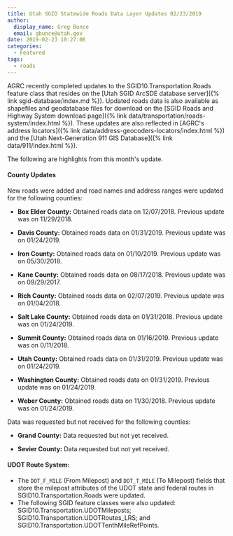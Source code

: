 ```yaml
---
title: Utah SGID Statewide Roads Data Layer Updates 02/23/2019
author:
  display_name: Greg Bunce
  email: gbunce@utah.gov
date: 2019-02-23 10:27:06
categories:
  - Featured
tags:
  - roads
---
```


AGRC recently completed updates to the SGID10.Transportation.Roads feature class that resides on the [Utah SGID ArcSDE database server]({% link sgid-database/index.md %}). Updated roads data is also available as shapefiles and geodatabase files for download on the [SGID Roads and Highway System download page]({% link data/transportation/roads-system/index.html %}). These updates are also reflected in [AGRC's address locators]({% link data/address-geocoders-locators/index.html %}) and the [Utah Next-Generation 911 GIS Database]({% link data/911/index.html %}).


The following are highlights from this month's update.

#### County Updates
New roads were added and road names and address ranges were updated for the following counties:

- **Box Elder County:** Obtained roads data on 12/07/2018. Previous update was on 11/29/2018.

- **Davis County:** Obtained roads data on 01/31/2019. Previous update was on 01/24/2019.

- **Iron County:** Obtained roads data on 01/10/2019. Previous update was on 05/30/2018.

- **Kane County:** Obtained roads data on 08/17/2018. Previous update was on 09/29/2017.

- **Rich County:** Obtained roads data on 02/07/2019. Previous update was on 01/04/2018.

- **Salt Lake County:** Obtained roads data on 01/31/2018. Previous update was on 01/24/2019.

- **Summit County:** Obtained roads data on 01/16/2019. Previous update was on 0/11/2018.

- **Utah County:** Obtained roads data on 01/31/2019. Previous update was on 01/24/2019.

- **Washington County:** Obtained roads data on 01/31/2019. Previous update was on 01/24/2019.

- **Weber County:** Obtained roads data on 11/30/2018. Previous update was on 01/24/2019.

Data was requested but not received for the following counties:

- **Grand County:** Data requested but not yet received.

- **Sevier County:** Data requested but not yet received.

#### UDOT Route System:

- The `DOT_F_MILE` (From Milepost) and `DOT_T_MILE` (To Milepost) fields that store the milepost attributes of the UDOT state and federal routes in SGID10.Transportation.Roads were updated.
- The following SGID feature classes were also updated: SGID10.Transportation.UDOTMileposts; SGID10.Transportation.UDOTRoutes_LRS; and SGID10.Transportation.UDOTTenthMileRefPoints.
